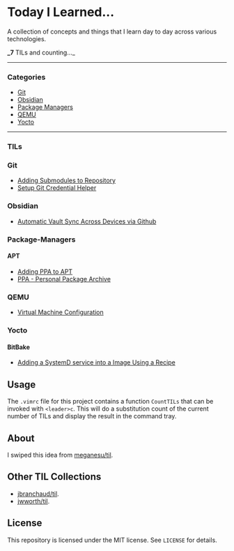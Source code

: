 # Today I Learned...

A collection of concepts and things that I learn day to day across various technologies.

**_7** TILs and counting..._ 

---
### Categories

* [Git](#Git)
* [Obsidian](#Obsidian)
* [Package Managers](#Package-Managers)
* [QEMU](#QEMU)
* [Yocto](#Yocto)

---
### TILs

### Git
- [Adding Submodules to Repository](git/adding-submodules-to-repository.md)
- [Setup Git Credential Helper](git/setup-git-credential-helper.md)

### Obsidian
- [Automatic Vault Sync Across Devices via Github](obsidian/automatic-vault-sync-across-devices-via-github)

### Package-Managers

#### APT
- [Adding PPA to APT](package-managers/apt/adding-ppa-to-apt.md)
- [PPA - Personal Package Archive](package-managers/apt/ppa-personal-package-archive.md)


### QEMU
- [Virtual Machine Configuration](qemu/runqemu-virtual-machine-configuration.md)

### Yocto

#### BitBake
- [Adding a SystemD service into a Image Using a Recipe](yocto/bitbake/adding-a-systemd-service-into-a-image-using-a-recipe.md)

## Usage

The `.vimrc` file for this project contains a function `CountTILs` that can
be invoked with `<leader>c`. This will do a substitution count of the
current number of TILs and display the result in the command tray.

## About

I swiped this idea from [meganesu/til](https://github.com/meganesu/TIL).

## Other TIL Collections

* [jbranchaud/til](https://github.com/jbranchaud/til).
* [jwworth/til](https://github.com/jwworth/til).


## License

This repository is licensed under the MIT license. See `LICENSE` for
details.